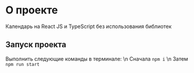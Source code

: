 # О проекте

Календарь на React JS и TypeScript без использования библиотек

## Запуск проекта

Выполнить следующие команды в терминале: \n
Сначала `npm i` \n
Затем `npm run start`
